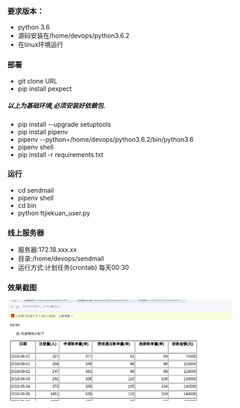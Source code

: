### 要求版本：
* python 3.6
* 源码安装在/home/devops/python3.6.2
* 在linux环境运行

### 部署
* git clone URL
* pip install pexpect

##### 以上为基础环境,必须安装好依赖包.

* pip install --upgrade setuptools
* pip install pipenv
* pipenv --python=/home/devops/python3.6.2/bin/python3.6
* pipenv shell
* pip install -r requirements.txt

### 运行
* cd sendmail
* pipenv shell
* cd bin
* python ttjiekuan_user.py

### 线上服务器
* 服务器:172.18.xxx.xx
* 目录:/home/devops/sendmail
* 运行方式:计划任务(crontab) 每天00:30

### 效果截图
![avatar](./example_pic/sendmail.png)

